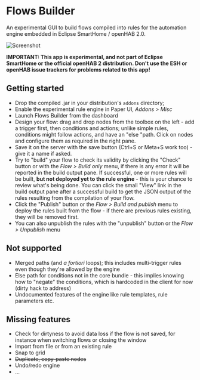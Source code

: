 # Flows Builder

An experimental GUI to build flows compiled into rules for the automation engine embedded in Eclipse SmartHome / openHAB 2.0.

![Screenshot](http://i.imgur.com/6tam9Hi.png)

**IMPORTANT: This app is experimental, and not part of Eclipse SmartHome or the official openHAB 2 distribution. Don't use the ESH or openHAB issue trackers for problems related to this app!**

## Getting started

* Drop the compiled .jar in your distribution's `addons` directory;
* Enable the experimental rule engine in Paper UI, _Addons > Misc_
* Launch Flows Builder from the dashboard
* Design your flow: drag and drop nodes from the toolbox on the left - add a trigger first, then conditions and actions; unlike simple rules, conditions might follow actions, and have an "else "path. Click on nodes and configure them as required in the right pane.
* Save it on the server with the save button (Ctrl+S or Meta+S work too) - give it a name if asked.
* Try to "build" your flow to check its validity by clicking the "Check" button or with the _Flow > Build only_ menu, if there is any error it will be reported in the build output pane. If successful, one or more rules will be built, **but not deployed yet to the rule engine** - this is your chance to review what's being done. You can click the small "View" link in the build output pane after a successful build to get the JSON output of the rules resulting from the compilation of your flow.
* Click the "Publish" button or the _Flow > Build and publish_ menu to deploy the rules built from the flow - if there are previous rules existing, they will be removed first.
* You can also unpublish the rules with the "unpublish" button or the _Flow > Unpublish_ menu

## Not supported

* Merged paths (and _a fortiori_ loops); this includes multi-trigger rules even though they're allowed by the engine
* Else path for conditions not in the core bundle - this implies knowing how to "negate" the conditions, which is hardcoded in the client for now (dirty hack to address)
* Undocumented features of the engine like rule templates, rule parameters etc.

## Missing features

- Check for dirtyness to avoid data loss if the flow is not saved, for instance when switching flows or closing the window
- Import from file or from an existing rule
- Snap to grid
- ~~Duplicate, copy-paste nodes~~
- Undo/redo engine
- ...
